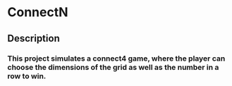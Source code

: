 # ConnectN 
## Description
### This project simulates a connect4 game, where the player can choose the dimensions of the grid as well as the number in a row to win. 
